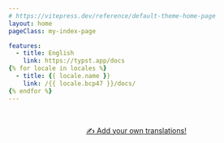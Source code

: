 ```yaml
---
# https://vitepress.dev/reference/default-theme-home-page
layout: home
pageClass: my-index-page

features:
  - title: English
    link: https://typst.app/docs
{% for locale in locales %}
  - title: {{ locale.name }}
    link: /{{ locale.bcp47 }}/docs/
{% endfor %}
---
```


<style>
  .my-index-page .VPContent {
    display: flex;
    align-items: center;
    justify-content: center;
  }
  .my-index-page .VPContent .VPLink .title {
    font-size: 1.5em;
    line-height: 1.46;
    width: 100px;
    text-align: center;
    white-space: nowrap;
  }
</style>

<div align=center>
<br />

[✍ Add your own translations!](https://github.com/typst-community/typst-docs/blob/main/CONTRIBUTING.md)

</div>